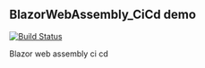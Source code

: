 ## BlazorWebAssembly_CiCd demo

[![Build Status](https://dev.azure.com/embaayyub/BlazorWASM_Demo/_apis/build/status/embayyub.BlazorWebAssembly_CiCd?branchName=master)](https://dev.azure.com/embaayyub/BlazorWASM_Demo/_build/latest?definitionId=1&branchName=master)

Blazor web assembly ci cd
